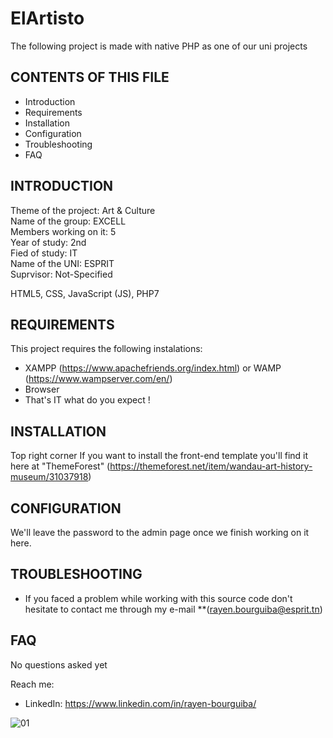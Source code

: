 # ElArtisto
The following project is made with native PHP as one of our uni projects

CONTENTS OF THIS FILE
---------------------

 * Introduction
 * Requirements
 * Installation
 * Configuration
 * Troubleshooting
 * FAQ

INTRODUCTION
------------

Theme of the project: Art & Culture<br>
Name of the group: EXCELL<br>
Members working on it: 5<br>
Year of study: 2nd<br>
Fied of study: IT<br>
Name of the UNI: ESPRIT<br>
Suprvisor: Not-Specified<br>

HTML5, CSS, JavaScript (JS), PHP7

REQUIREMENTS
------------

This project requires the following instalations:

* XAMPP (https://www.apachefriends.org/index.html) or WAMP (https://www.wampserver.com/en/)
* Browser
* That's IT what do you expect !

INSTALLATION
------------
Top right corner
If you want to install the front-end template you'll find it here at "ThemeForest" (https://themeforest.net/item/wandau-art-history-museum/31037918)

CONFIGURATION
-------------
We'll leave the password to the admin page once we finish working on it here.

TROUBLESHOOTING
---------------
* If you faced a problem while working with this source code don't hesitate to contact me through my e-mail **(rayen.bourguiba@esprit.tn)

FAQ
-----------
No questions asked yet 

Reach me:

* LinkedIn: https://www.linkedin.com/in/rayen-bourguiba/


![01](https://user-images.githubusercontent.com/58385581/113699294-44b35e80-96cd-11eb-8c99-aaa232219c55.png)
